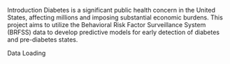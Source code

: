 Introduction
Diabetes is a significant public health concern in the United States, affecting millions and imposing substantial economic burdens. This project aims to utilize the Behavioral Risk Factor Surveillance System (BRFSS) data to develop predictive models for early detection of diabetes and pre-diabetes states.

Data Loading
